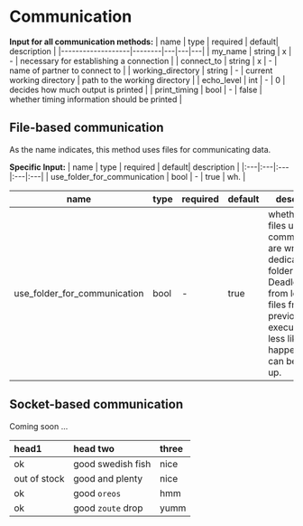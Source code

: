 # Communication

**Input for all communication methods:**
| name | type | required | default| description |
|-------------------|--------|---|---|---|
| my_name           | string | x | - | necessary for establishing a connection |
| connect_to        | string | x | - | name of partner to connect to |
| working_directory | string | - | current working directory | path to the working directory |
| echo_level        | int    | - | 0 | decides how much output is printed |
| print_timing      | bool   | - | false | whether timing information should be printed |


## File-based communication
As the name indicates, this method uses files for communicating data.

**Specific Input:**
| name | type | required | default| description |
|:---|:---|:---|:---|:---|
| use_folder_for_communication | bool | - | true | wh. |

| name | type | required | default | description |
|---|---|---|---|---|
| use_folder_for_communication | bool | -  | true  |  whether the files used for communication are written in a dedicated folder. Deadlocks from leftover files from previous executions are less likely to happen as they can be cleanup up.  |



## Socket-based communication
Coming soon ...

| head1        | head two          | three |
|:-------------|:-------------|:------|
| ok           | good swedish fish | nice  |
| out of stock | good and plenty   | nice  |
| ok           | good `oreos`      | hmm   |
| ok           | good `zoute` drop | yumm  |
